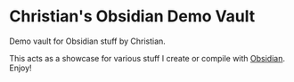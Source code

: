 # Christian's Obsidian Demo Vault
 Demo vault for Obsidian stuff by Christian.

 This acts as a showcase for various stuff I create or compile with [Obsidian](https://obsidian.md). Enjoy!
